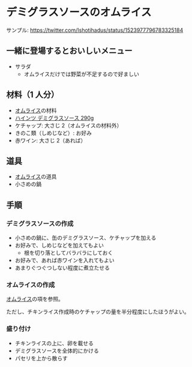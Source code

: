 # デミグラスソースのオムライス

サンプル: https://twitter.com/Ishotihadus/status/1523977796783325184

## 一緒に登場するとおいしいメニュー

- サラダ
  - オムライスだけでは野菜が不足するので好ましい

## 材料（1 人分）

- [オムライス](https://github.com/Ishotihadus/recipe/blob/main/%E6%B4%8B%E9%A3%9F/%E3%82%AA%E3%83%A0%E3%83%A9%E3%82%A4%E3%82%B9.md)の材料
- [ハインツ デミグラスソース 290g](https://www.heinz.jp/product/100147200002)
- ケチャップ: 大さじ 2（オムライスの材料外）
- きのこ類（しめじなど）: お好み
- 赤ワイン: 大さじ 2（あれば）

## 道具

- [オムライス](https://github.com/Ishotihadus/recipe/blob/main/%E6%B4%8B%E9%A3%9F/%E3%82%AA%E3%83%A0%E3%83%A9%E3%82%A4%E3%82%B9.md)の道具
- 小さめの鍋

## 手順

### デミグラスソースの作成

- 小さめの鍋に、缶のデミグラスソース、ケチャップを加える
- お好みで、しめじなどを加えてもよい
  - 根を切り落としてバラバラにしておく
- お好みで、あれば赤ワインを入れてもよい
- あまりぐつぐつしない程度に煮立たせる

### オムライスの作成

[オムライス](https://github.com/Ishotihadus/recipe/blob/main/%E6%B4%8B%E9%A3%9F/%E3%82%AA%E3%83%A0%E3%83%A9%E3%82%A4%E3%82%B9.md)の項を参照。

ただし、チキンライス作成時のケチャップの量を半分程度にしたほうがよい。

### 盛り付け

- チキンライスの上に、卵を載せる
- デミグラスソースを全体的にかける
- パセリを上から散らす
